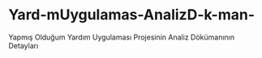 # Yard-mUygulamas-AnalizD-k-man-
Yapmış Olduğum Yardım Uygulaması Projesinin Analiz Dökümanının Detayları
